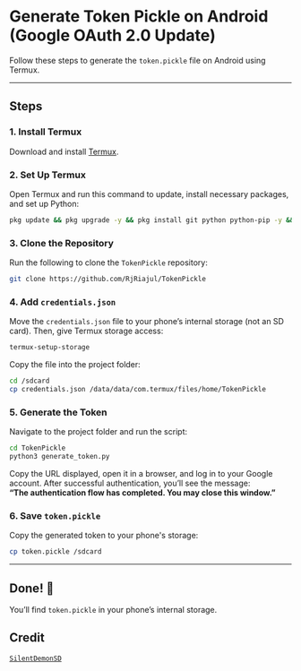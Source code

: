 # Generate Token Pickle on Android (Google OAuth 2.0 Update)

Follow these steps to generate the `token.pickle` file on Android using Termux.

---

## Steps

### 1. Install Termux  
Download and install [Termux](https://github.com/termux/termux-app/releases).  

### 2. Set Up Termux  
Open Termux and run this command to update, install necessary packages, and set up Python:

```bash
pkg update && pkg upgrade -y && pkg install git python python-pip -y && python -m pip install --upgrade pip && pip install google-api-python-client google-auth-httplib2 google-auth-oauthlib
```

### 3. Clone the Repository  
Run the following to clone the `TokenPickle` repository:

```bash
git clone https://github.com/RjRiajul/TokenPickle
```

### 4. Add `credentials.json`  
Move the `credentials.json` file to your phone’s internal storage (not an SD card). Then, give Termux storage access:

```bash
termux-setup-storage
```

Copy the file into the project folder:

```bash
cd /sdcard
cp credentials.json /data/data/com.termux/files/home/TokenPickle
```

### 5. Generate the Token  
Navigate to the project folder and run the script:

```bash
cd TokenPickle
python3 generate_token.py
```

Copy the URL displayed, open it in a browser, and log in to your Google account. After successful authentication, you’ll see the message:  
**“The authentication flow has completed. You may close this window.”**

### 6. Save `token.pickle`  
Copy the generated token to your phone's storage:

```bash
cp token.pickle /sdcard
```

---

## Done! 🎉  
You’ll find `token.pickle` in your phone’s internal storage.  


## Credit

[`SilentDemonSD`](https://github.com/SilentDemonSD)
